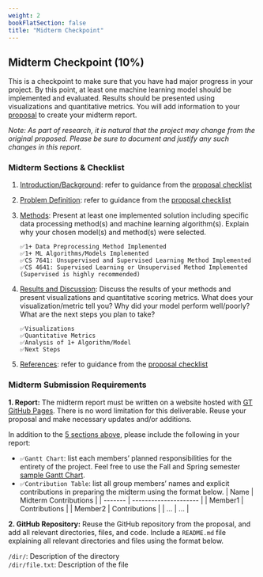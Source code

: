 ```yaml
---
weight: 2
bookFlatSection: false
title: "Midterm Checkpoint"
---
```


## Midterm Checkpoint (10%)

This is a checkpoint to make sure that you have had major progress in your project. By this point, at least one machine learning model should be implemented and evaluated. Results should be presented using visualizations and quantitative metrics. You will add information to your [proposal](#proposal-5) to create your midterm report.

*Note: As part of research, it is natural that the project may change from the original proposed. Please be sure to document and justify any such changes in this report.*

### Midterm Sections & Checklist

1. <u>Introduction/Background</u>: refer to guidance from the [proposal checklist](../proposal/#proposal-sections--checklist)

2. <u>Problem Definition</u>: refer to guidance from the [proposal checklist](../proposal/#proposal-sections--checklist)

3. <u>Methods</u>: Present at least one implemented solution including specific data processing method(s) and machine learning algorithm(s). Explain why your chosen model(s) and method(s) were selected.
    ```
    ✅1+ Data Preprocessing Method Implemented
    ✅1+ ML Algorithms/Models Implemented
    ✅CS 7641: Unsupervised and Supervised Learning Method Implemented
    ✅CS 4641: Supervised Learning or Unsupervised Method Implemented (Supervised is highly recommended)
    ```

4. <u>Results and Discussion</u>: Discuss the results of your methods and present visualizations and quantitative scoring metrics. What does your visualization/metric tell you? Why did your model perform well/poorly? What are the next steps you plan to take?
    ```
    ✅Visualizations
    ✅Quantitative Metrics
    ✅Analysis of 1+ Algorithm/Model
    ✅Next Steps
    ```

5. <u>References</u>: refer to guidance from the [proposal checklist](../proposal/#proposal-sections--checklist)

### Midterm Submission Requirements
**1. Report:** The midterm report must be written on a website hosted with [GT GitHub Pages](https://pages.github.com/). There is no word limitation for this deliverable. Reuse your proposal and make necessary updates and/or additions.

In addition to the [5 sections above](#midterm-sections--checklist), please include the following in your report:
- ```✅Gantt Chart```: list each members’ planned responsibilities for the entirety of the project. Feel free to use the Fall and Spring semester [sample Gantt Chart](/other/GanttChart.xlsx).
- ```✅Contribution Table```: list all group members’ names and explicit contributions in preparing the midterm using the format below.
| Name    | Midterm Contributions |
| ------- | --------------------- |
| Member1 | Contributions         |
| Member2 | Contributions         |
| ...     | ...                   |

**2. GitHub Repository:** Reuse the GitHub repository from the proposal, and add all relevant directories, files, and code. Include a `README.md` file explaining all relevant directories and files using the format below.

`/dir/`: Description of the directory \
`/dir/file.txt`: Description of the file